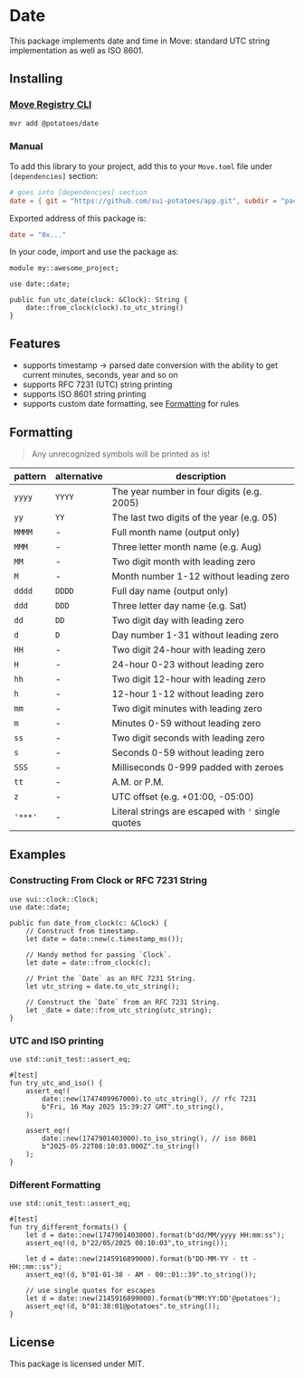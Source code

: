 # Date

This package implements date and time in Move: standard UTC string implementation as well
as ISO 8601.

## Installing

### [Move Registry CLI](https://docs.suins.io/move-registry)

```bash
mvr add @potatoes/date
```

### Manual

To add this library to your project, add this to your `Move.toml` file under
`[dependencies]` section:

```toml
# goes into [dependencies] section
date = { git = "https://github.com/sui-potatoes/app.git", subdir = "packages/date", rev = "date@v1" }
```

Exported address of this package is:

```toml
date = "0x..."
```

In your code, import and use the package as:

```move
module my::awesome_project;

use date::date;

public fun utc_date(clock: &Clock): String {
    date::from_clock(clock).to_utc_string()
}
```

## Features

-   supports timestamp -> parsed date conversion with the ability to get current
    minutes, seconds, year and so on
-   supports RFC 7231 (UTC) string printing
-   supports ISO 8601 string printing
-   supports custom date formatting, see [Formatting](#formatting) for rules

## Formatting

> Any unrecognized symbols will be printed as is!

| pattern | alternative | description                                        |
| ------- | ----------- | -------------------------------------------------- |
| `yyyy`  | `YYYY`      | The year number in four digits (e.g. 2005)         |
| `yy`    | `YY`        | The last two digits of the year (e.g. 05)          |
| `MMMM`  | -           | Full month name (output only)                      |
| `MMM`   | -           | Three letter month name (e.g. Aug)                 |
| `MM`    | -           | Two digit month with leading zero                  |
| `M`     | -           | Month number 1-12 without leading zero             |
| `dddd`  | `DDDD`      | Full day name (output only)                        |
| `ddd`   | `DDD`       | Three letter day name (e.g. Sat)                   |
| `dd`    | `DD`        | Two digit day with leading zero                    |
| `d`     | `D`         | Day number 1-31 without leading zero               |
| `HH`    | -           | Two digit 24-hour with leading zero                |
| `H`     | -           | 24-hour 0-23 without leading zero                  |
| `hh`    | -           | Two digit 12-hour with leading zero                |
| `h`     | -           | 12-hour 1-12 without leading zero                  |
| `mm`    | -           | Two digit minutes with leading zero                |
| `m`     | -           | Minutes 0-59 without leading zero                  |
| `ss`    | -           | Two digit seconds with leading zero                |
| `s`     | -           | Seconds 0-59 without leading zero                  |
| `SSS`   | -           | Milliseconds 0-999 padded with zeroes              |
| `tt`    | -           | A.M. or P.M.                                       |
| `z`     | -           | UTC offset (e.g. +01:00, -05:00)                   |
| `'***'` | -           | Literal strings are escaped with `'` single quotes |

## Examples

### Constructing From Clock or RFC 7231 String

```move
use sui::clock::Clock;
use date::date;

public fun date_from_clock(c: &Clock) {
    // Construct from timestamp.
    let date = date::new(c.timestamp_ms());

    // Handy method for passing `Clock`.
    let date = date::from_clock(c);

    // Print the `Date` as an RFC 7231 String.
    let utc_string = date.to_utc_string();

    // Construct the `Date` from an RFC 7231 String.
    let _date = date::from_utc_string(utc_string);
}
```

### UTC and ISO printing

```move
use std::unit_test::assert_eq;

#[test]
fun try_utc_and_iso() {
    assert_eq!(
        date::new(1747409967000).to_utc_string(), // rfc 7231
        b"Fri, 16 May 2025 15:39:27 GMT".to_string(),
    );

    assert_eq!(
        date::new(1747901403000).to_iso_string(), // iso 8601
        b"2025-05-22T08:10:03.000Z".to_string()
    );
}
```

### Different Formatting

```move
use std::unit_test::assert_eq;

#[test]
fun try_different_formats() {
    let d = date::new(1747901403000).format(b"dd/MM/yyyy HH:mm:ss");
    assert_eq!(d, b"22/05/2025 08:10:03",to_string());

    let d = date::new(2145916899000).format(b"DD-MM-YY - tt - HH::mm::ss");
    assert_eq!(d, b"01-01-38 - AM - 00::01::39".to_string());

    // use single quotes for escapes
    let d = date::new(2145916899000).format(b"MM:YY:DD'@potatoes');
    assert_eq!(d, b"01:38:01@potatoes".to_string());
}
```

## License

This package is licensed under MIT.
